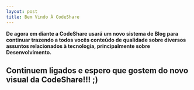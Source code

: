 ```yaml
---
layout: post
title: Bem Vindo À CodeShare
---
```


**De agora em diante a CodeShare usará um novo sistema de Blog para continuar trazendo a todos vocês conteúdo
de qualidade sobre diversos assuntos relacionados à tecnologia, principalmente sobre Desenvolvimento.**  

## Continuem ligados e espero que gostem do novo visual da CodeShare!!! ;)
